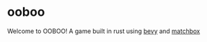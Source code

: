 # ooboo

Welcome to OOBOO!
A game built in rust using [bevy](https://github.com/bevyengine/bevy) and [matchbox](https://github.com/johanhelsing/matchbox)


